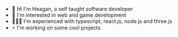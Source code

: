 - 👋 Hi I'm Heagan, a self taught software developer
- 🔭 I'm interested in web and game development
- 👨🏾‍💻 I'm experienced with typescript, react.js, node.js and three.js
- ⚡ I'm working on some cool projects

<!--
**heaganhenry/heaganhenry** is a ✨ _special_ ✨ repository because its `README.md` (this file) appears on your GitHub profile.

Here are some ideas to get you started:

- 🔭 I’m currently working on ...
- 🌱 I’m currently learning ...
- 👯 I’m looking to collaborate on ...
- 🤔 I’m looking for help with ...
- 💬 Ask me about ...
- 📫 How to reach me: ...
- 😄 Pronouns: ...
- ⚡ Fun fact: ...
-->
